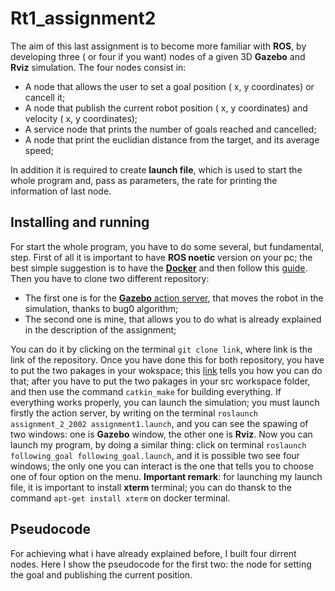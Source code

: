 # Rt1_assignment2

The aim of this last assignment is to become more familiar with **ROS**, by developing three ( or four if you want) nodes of a given 3D **Gazebo** and **Rviz** simulation.
The four nodes consist in:

* A node that allows the user to set a goal position ( x, y coordinates) or cancell it;
* A node that publish the current robot position ( x, y coordinates) and velocity ( x, y coordinates);
* A service node that prints the number of goals reached and cancelled;
* A node that print the euclidian distance from the target, and its average speed;

In addition it is required to create **launch file**, which is used to start the whole program and, pass as parameters, the rate for printing the information of last node.

Installing and running
----------------------
For start the whole program, you have to do some several, but fundamental, step. First of all it is important to have **ROS noetic** version on your pc; the best simple suggestion is to have the [**Docker**](https://docs.docker.com/get-docker/) and then follow this [guide](http://wiki.ros.org/ROS/Installation). Then you have to clone two different repository:

* The first one is for the [**Gazebo** action server](https://github.com/CarmineD8/assignment_2_2022), that moves the robot in the simulation, thanks to bug0 algorithm; 
* The second one is mine, that allows you to do what is already explained in the description of the assignment;

You can do it by clicking on the terminal ```git clone link```, where link is the link of the repository. Once you have done this for both repository, you have to put the two pakages in your wokspace; this [link](http://wiki.ros.org/catkin/Tutorials/create_a_workspace) tells you how you can do that; after you have to put the two pakages in your src workspace folder, and then use the command ```catkin_make``` for building everything.
If everything works properly, you can launch the simulation; you must launch firstly the action server, by writing on the terminal ```roslaunch assignment_2_2002 assignment1.launch```, and you can see the spawing of two windows: one is **Gazebo** window, the other one is **Rviz**.
Now you can launch my program, by doing a similar thing: click on terminal ```roslaunch following_goal following_goal.launch```, and it is possible two see four windows; the only one you can interact is the one that tells you to choose one of four option on the menu.
**Important remark**: for launching my launch file, it is important to install **xterm** terminal; you can do thansk to the command ```apt-get install xterm``` on docker terminal. 

## Pseudocode

For achieving what i have already explained before, I built four dirrent nodes. Here I show the pseudocode for the first two: the node for setting the goal and publishing the current position.



